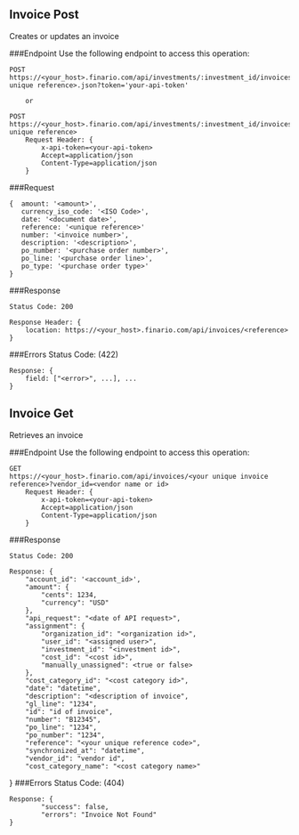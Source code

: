 Invoice Post
-------
Creates or updates an invoice

###Endpoint
Use the following endpoint to access this operation:

	POST
	https://<your_host>.finario.com/api/investments/:investment_id/invoices/<your unique reference>.json?token='your-api-token'

        or

	POST
	https://<your_host>.finario.com/api/investments/:investment_id/invoices/<your unique reference>
        Request Header: {
            x-api-token=<your-api-token>
            Accept=application/json
            Content-Type=application/json
        }

###Request

    {  amount: '<amount>',
       currency_iso_code: '<ISO Code>',
       date: '<document date>',
       reference: '<unique reference>'       
       number: '<invoice number>',
       description: '<description>',
       po_number: '<purchase order number>',
       po_line: '<purchase order line>',
       po_type: '<purchase order type>'
    }

###Response

    Status Code: 200

    Response Header: {
        location: https://<your_host>.finario.com/api/invoices/<reference>
    }

###Errors
   Status Code: (422)

    Response: {
    	field: ["<error>", ...], ...
    }

Invoice Get
-------
Retrieves an invoice

###Endpoint
Use the following endpoint to access this operation:

	GET
	https://<your_host>.finario.com/api/invoices/<your unique invoice reference>?vendor_id=<vendor name or id>
        Request Header: {
            x-api-token=<your-api-token>
            Accept=application/json
            Content-Type=application/json
        }
###Response

    Status Code: 200

    Response: {
        "account_id": '<account_id>',
        "amount": {
            "cents": 1234,
            "currency": "USD"
        },
        "api_request": "<date of API request>",
        "assignment": {
            "organization_id": "<organization id>",
            "user_id": "<assigned user>",
            "investment_id": "<investment id>",
            "cost_id": "<cost id>",
            "manually_unassigned": <true or false>
        },
        "cost_category_id": "<cost category id>",
        "date": "datetime",
        "description": "<description of invoice",
        "gl_line": "1234",
        "id": "id of invoice",
        "number": "B12345",
        "po_line": "1234",
        "po_number": "1234",
        "reference": "<your unique reference code>",
        "synchronized_at": "datetime",
        "vendor_id": "vendor id",
        "cost_category_name": "<cost category name>"
}
###Errors
   Status Code: (404)

    Response: {
            "success": false,
            "errors": "Invoice Not Found"
    }